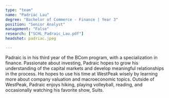 ```yaml
---
type: "team"
name: "Padriac Lau"
degree: "Bachelor of Commerce - Finance | Year 3"
position: "Senior Analyst"
management: "False"
research: ["SCHL_Padraic_Lau.pdf"]
headshot: padriac.jpeg

---
```



Padraic is in his third year of the BCom program, with a specialization in finance. Passionate about investing, Padraic hopes to grow his understanding of the capital markets and develop meaningful relationships in the process. He hopes to use his time at WestPeak wisely by learning more about company valuation and macroeconomic topics. Outside of WestPeak, Padraic enjoys hiking, playing volleyball, reading, and occasionally watching his favorite show, Suits.

​